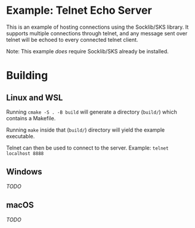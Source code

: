 # Example: Telnet Echo Server
This is an example of hosting connections using the Socklib/SKS library.
It supports multiple connections through telnet, and any message sent over telnet will be echoed to every connected telnet client.

Note: This example *does* require Socklib/SKS already be installed.

# Building
## **Linux and WSL**
Running `cmake -S . -B build` will generate a directory (`build/`) which contains a Makefile.

Running `make` inside that (`build/`) directory will yield the example executable.

Telnet can then be used to connect to the server. Example: `telnet localhost 8888`

## **Windows**
*TODO*

## **macOS**
*TODO*